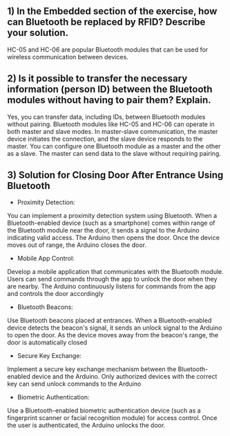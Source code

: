## 1) In the Embedded section of the exercise, how can Bluetooth be replaced by RFID? Describe your solution.

HC-05 and HC-06 are popular Bluetooth modules that can be used for wireless communication between devices.

## 2) Is it possible to transfer the necessary information (person ID) between the Bluetooth modules without having to pair them? Explain.

Yes, you can transfer data, including IDs, between Bluetooth modules without pairing. Bluetooth modules like HC-05 and HC-06 can operate in both master and slave modes. In master-slave communication, the master device initiates the connection, and the slave device responds to the master. You can configure one Bluetooth module as a master and the other as a slave. The master can send data to the slave without requiring pairing.

## 3) Solution for Closing Door After Entrance Using Bluetooth

- Proximity Detection:

You can implement a proximity detection system using Bluetooth. When a Bluetooth-enabled device (such as a smartphone) comes within range of the Bluetooth module near the door, it sends a signal to the Arduino indicating valid access. The Arduino then opens the door. Once the device moves out of range, the Arduino closes the door.

- Mobile App Control:

Develop a mobile application that communicates with the Bluetooth module. Users can send commands through the app to unlock the door when they are nearby. The Arduino continuously listens for commands from the app and controls the door accordingly

- Bluetooth Beacons:

Use Bluetooth beacons placed at entrances. When a Bluetooth-enabled device detects the beacon's signal, it sends an unlock signal to the Arduino to open the door. As the device moves away from the beacon's range, the door is automatically closed

- Secure Key Exchange:

Implement a secure key exchange mechanism between the Bluetooth-enabled device and the Arduino. Only authorized devices with the correct key can send unlock commands to the Arduino

- Biometric Authentication:

Use a Bluetooth-enabled biometric authentication device (such as a fingerprint scanner or facial recognition module) for access control. Once the user is authenticated, the Arduino unlocks the door.
